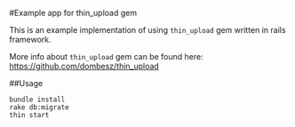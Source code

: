 #Example app for thin_upload gem

This is an example implementation of using `thin_upload` gem written in rails framework.

More info about `thin_upload` gem can be found here: https://github.com/dombesz/thin_upload

##Usage

    bundle install
    rake db:migrate
    thin start